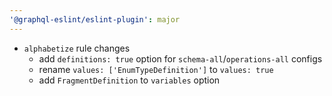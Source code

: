 ```yaml
---
'@graphql-eslint/eslint-plugin': major
---
```


- `alphabetize` rule changes
  - add `definitions: true` option for `schema-all`/`operations-all` configs
  - rename `values: ['EnumTypeDefinition']` to `values: true`
  - add `FragmentDefinition` to `variables` option
